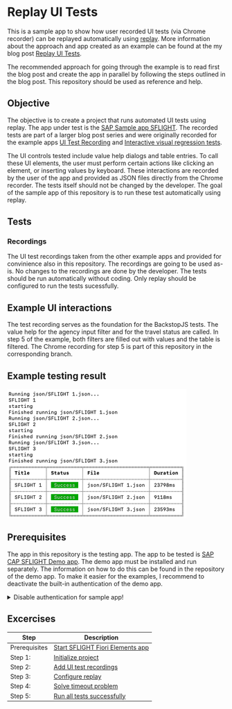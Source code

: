# Replay UI Tests

This is a sample app to show how user recorded UI tests (via Chrome recorder) can be replayed automatically using [replay](https://github.com/puppeteer/replay). More information about the approach and app created as an example can be found at the my blog post [Replay UI Tests]().

The recommended approach for going through the example is to read first the blog post and create the app in parallel by following the steps outlined in the blog post. This repository should be used as reference and help.

## Objective

The objective is to create a project that runs automated UI tests using replay. The app under test is the [SAP Sample app SFLIGHT](https://github.com/SAP-samples/cap-sflight). The recorded tests are part of a larger blog post series and were originally recorded for the example apps [UI Test Recording](https://github.com/tobiashofmann/sample-ui-test-recording) and [Interactive visual regression tests](https://github.com/tobiashofmann/Interactive-visual-regression-tests).

 The UI controls tested include value help dialogs and table entries. To call these UI elements, the user must perform certain actions like clicking an element, or inserting values by keyboard. These interactions are recorded by the user of the app and provided as JSON files directly from the Chrome recorder. The tests itself should not be changed by the developer. The goal of the sample app of this repository is to run these test automatically using replay.

## Tests

### Recordings

The UI test recordings taken from the other example apps and provided for convinience also in this repository. The recordings are going to be used as-is. No changes to the recordings are done by the developer. The tests should be run automatically without coding. Only replay should be configured to run the tests sucessfully.

## Example UI interactions

The test recording serves as the foundation for the BackstopJS tests. The value help for the agency input filter and for the travel status are called. In step 5 of the example, both filters are filled out with values and the table is filtered. The Chrome recording for step 5 is part of this repository in the corresponding branch.

## Example testing result

![Sample testing result](doc/TestResult.png)

## Prerequisites

The app in this repository is the testing app. The app to be tested is [SAP CAP SFLIGHT Demo app](https://github.com/SAP-samples/cap-sflight). The demo app must be installed and run separately. The information on how to do this can be found in the repository of the demo app. To make it easier for the examples, I recommend to deactivate the built-in authentication of the demo app.

<details>
  <summary>Disable authentication for sample app!</summary>

File [package.json](https://github.com/SAP-samples/cap-sflight/blob/main/package.json)

Change the value for cds.requires.development to:

```json
"[development]": {
    "auth": "dummy"
}
```

</details>

## Excercises

| Step          | Description |
| ------------- | ------------|
| Prerequisites | [Start SFLIGHT Fiori Elements app](https://github.com/SAP-samples/cap-sflight) |
| Step 1:       | [Initialize project](https://github.com/tobiashofmann/replay-ui-tests/tree/1-initialize-project) |
| Step 2:       | [Add UI test recordings](https://github.com/tobiashofmann/replay-ui-tests/tree/2-add-test-recordings) |
| Step 3:       | [Configure replay](https://github.com/tobiashofmann/replay-ui-tests/tree/3-configure-replay) |
| Step 4:       | [Solve timeout problem](https://github.com/tobiashofmann/replay-ui-tests/tree/4-solve-timeout-problem) |
| Step 5:       | [Run all tests successfully](https://github.com/tobiashofmann/replay-ui-tests/tree/5-run-all-tests) |
